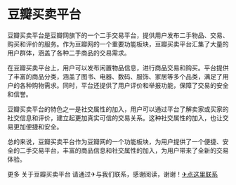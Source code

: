 # 豆瓣买卖平台

豆瓣买卖平台是豆瓣网旗下的一个二手交易平台，提供用户发布二手物品、交易、购买和评价的服务。作为豆瓣网的一个重要功能板块，豆瓣买卖平台汇集了大量的用户群体，涵盖了各种二手商品的交易需求。

在豆瓣买卖平台上，用户可以发布闲置物品信息，进行商品交易和购买。平台提供了丰富的商品分类，涵盖了图书、电器、数码、服饰、家居等多个品类，满足了用户的各种购物需求。同时，平台还提供了用户评价和举报功能，保障了交易的安全和信誉。

豆瓣买卖平台的特色之一是社交属性的加入，用户可以通过平台了解卖家或买家的社交信息和评价，建立起更加真实可信的交易关系。这种社交属性的加入，也让交易更加便捷和安全。

总的来说，豆瓣买卖平台作为豆瓣网的一个功能板块，为用户提供了一个便捷、安全的二手交易平台，丰富的商品信息和社交属性的加入，为用户带来了全新的交易体验。

更多 关于豆瓣买卖平台 请通过✈与我们联系，感谢阅读，谢谢！[✈点这里联系](https://ss.k02.cc)